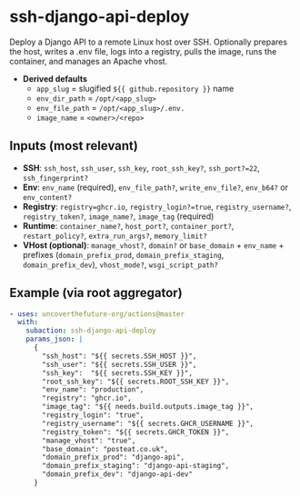 # ssh-django-api-deploy

Deploy a Django API to a remote Linux host over SSH. Optionally prepares the host, writes a .env file, logs into a registry, pulls the image, runs the container, and manages an Apache vhost.

- **Derived defaults**
  - `app_slug` = slugified `${{ github.repository }}` name
  - `env_dir_path` = `/opt/<app_slug>`
  - `env_file_path` = `/opt/<app_slug>/.env.`
  - `image_name` = `<owner>/<repo>`

## Inputs (most relevant)
- **SSH**: `ssh_host`, `ssh_user`, `ssh_key`, `root_ssh_key?`, `ssh_port?=22`, `ssh_fingerprint?`
- **Env**: `env_name` (required), `env_file_path?`, `write_env_file?`, `env_b64?` or `env_content?`
- **Registry**: `registry=ghcr.io`, `registry_login?=true`, `registry_username?`, `registry_token?`, `image_name?`, `image_tag` (required)
- **Runtime**: `container_name?`, `host_port?`, `container_port?`, `restart_policy?`, `extra_run_args?`, `memory_limit?`
- **VHost (optional)**: `manage_vhost?`, `domain?` or `base_domain` + `env_name` + prefixes (`domain_prefix_prod`, `domain_prefix_staging`, `domain_prefix_dev`), `vhost_mode?`, `wsgi_script_path?`

## Example (via root aggregator)
```yaml
- uses: uncoverthefuture-org/actions@master
  with:
    subaction: ssh-django-api-deploy
    params_json: |
      {
        "ssh_host": "${{ secrets.SSH_HOST }}",
        "ssh_user": "${{ secrets.SSH_USER }}",
        "ssh_key":  "${{ secrets.SSH_KEY }}",
        "root_ssh_key": "${{ secrets.ROOT_SSH_KEY }}",
        "env_name": "production",
        "registry": "ghcr.io",
        "image_tag": "${{ needs.build.outputs.image_tag }}",
        "registry_login": "true",
        "registry_username": "${{ secrets.GHCR_USERNAME }}",
        "registry_token": "${{ secrets.GHCR_TOKEN }}",
        "manage_vhost": "true",
        "base_domain": "posteat.co.uk",
        "domain_prefix_prod": "django-api",
        "domain_prefix_staging": "django-api-staging",
        "domain_prefix_dev": "django-api-dev"
      }
```
